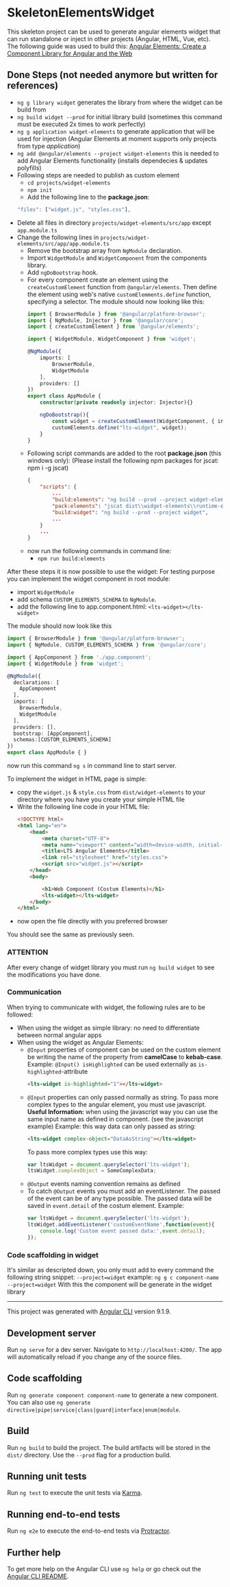 # SkeletonElementsWidget

This skeleton project can be used to generate angular elements widget that can run standalone or inject in other projects (Angular, HTML, Vue, etc).
The following guide was used to build this: [Angular Elements: Create a Component Library for Angular and the Web](https://medium.com/swlh/angular-elements-create-a-component-library-for-angular-and-the-web-8f7986a82999)

## Done Steps (not needed anymore but written for references)

* `ng g library widget` generates the library from where the widget can be build from
* `ng build widget --prod` for initial library build (sometimes this command must be executed 2x times to work perfectly)
* `ng g application widget-elements` to generate application that will be used for injection (Angular Elements at moment supports only projects from type *application*)
* `ng add @angular/elements --project widget-elements` this is needed to add Angular Elements functionality (installs dependecies & updates polyfills)
* Following steps are needed to publish as custom element
    * `cd projects/widget-elements`
    * `npm init`
    * Add the following line to the **package.json**:<br>
    ```typescript
    "files": ["widget.js", "styles.css"],
    ```
* Delete all files in directory `projects/widget-elements/src/app` except `app.module.ts`
* Change the following lines in `projects/widget-elements/src/app/app.module.ts`
    * Remove the bootstrap array from `NgModule` declaration.
    * Import `WidgetModule` and `WidgetComponent` from the components library.
    * Add `ngDoBootstrap` hook.
    * For every component create an element using the `createCustomElement` function from `@angular/elements`. Then define the element using web's native `customElemments.define` function, specifying a selector. 
    The module should now looking like this:
        ```typescript
        import { BrowserModule } from '@angular/platform-browser';
        import { NgModule, Injector } from '@angular/core';
        import { createCustomElement } from '@angular/elements';

        import { WidgetModule, WidgetComponent } from 'widget';

        @NgModule({
            imports: [
                BrowserModule,
                WidgetModule
            ],
            providers: []
        })
        export class AppModule {
            constructor(private readonly injector: Injector){}

            ngDoBootstrap(){
                const widget = createCustomElement(WidgetComponent, { injector: this.injector });
                customElements.define("lts-widget", widget);
            }
        } 
        ```
    * Following script commands are added to the root **package.json** (this windows only):
    (Please install the following npm packages for jscat: npm i -g jscat)
        ```json
        {
            "scripts": {
                ...
                "build:elements": "ng build --prod --project widget-elements --output-hashing none && npm run pack:elements && copy /Y projects\\widget-elements\\package.json dist\\widget-elements",
                "pack:elements": "jscat dist\\widget-elements\\runtime-es5.js dist\\widget-elements\\polyfills-es5.js dist\\widget-elements\\main-es5.js > dist\\widget-elements\\widget.js",
                "build:widget": "ng build --prod --project widget",
                ...
            }
            ...
        }
        ```
    * now run the following commands in command line:
        * `npm run build:elements`

After these steps it is now possible to use the widget: 
For testing purpose you can implement the widget component in root module:
* import `WidgetModule`
* add schema `CUSTOM_ELEMENTS_SCHEMA` to `NgModule`.
* add the following line to app.component.html: `<lts-widget></lts-widget>`

The module should now look like this
```typescript
import { BrowserModule } from '@angular/platform-browser';
import { NgModule, CUSTOM_ELEMENTS_SCHEMA } from '@angular/core';

import { AppComponent } from './app.component';
import { WidgetModule } from 'widget';

@NgModule({
  declarations: [
    AppComponent
  ],
  imports: [
    BrowserModule,
    WidgetModule
  ],
  providers: [],
  bootstrap: [AppComponent],
  schemas:[CUSTOM_ELEMENTS_SCHEMA]
})
export class AppModule { }
```
now run this command `ng s` in command line to start server.

To implement the widget in HTML page is simple:
* copy the `widget.js` & `style.css` from `dist/widget-elements` to your directory where you have you create your simple HTML file
* Write the following line code in your HTML file:
    ```html
    <!DOCTYPE html>
    <html lang="en">
        <head>
            <meta charset="UTF-8">
            <meta name="viewport" content="width=device-width, initial-scale=1.0">
            <title>LTS Angular Elements</title>
            <link rel="stylesheet" href="styles.css">
            <script src="widget.js"></script>
        </head>
        <body>

            <h1>Web Component (Costum Elements)</h1>
            <lts-widget></lts-widget>
        </body>
    </html>
    ```
* now open the file directly with you preferred browser

You should see the same as previously seen.

### ATTENTION
After every change of widget library you must run `ng build widget` to see the modifications you have done.

### Communication
When trying to communicate with widget, the following rules are to be followed:
* When using the widget as simple library: no need to differentiate between normal angular apps
* When using the widget as Angular Elements:
    * `@Input` properties of component can be used on the custom element be writing the name of the property from **camelCase** to **kebab-case**.
    Example: 
    `@Input() isHighlighted` can be used externally as `is-highlighted`-attribute
        ```html
        <lts-widget is-highlighted="1"></lts-widget> 
        ```
    * `@Input` properties can only passed normally as string. To pass more complex types to the angular element, you must use javascript.
    **Useful Information:** when using the javascript way you can use the same input name as defined in component. (see the javascript example)
    Example: 
        this way data can only passed as string:
        ```html
        <lts-widget complex-object="DataAsString"></lts-widget> 
        ```
        To pass more complex types use this way:
        ```js
        var ltsWidget = document.querySelector('lts-widget');
        ltsWidget.complexObject = SomeComplexData;
        ```
    * `@Output` events naming convention remains as defined
    * To catch `@Output` events you must add an eventListener. The passed of the event can be of any type possible. The passed data will be saved in `event.detail` of the costum element.
    Example:
        ```js
        var ltsWidget = document.querySelector('lts-widget');
        ltsWidget.addEventListener('customEventName',function(event){
            console.log('Custom event passed data:',event.detail);
        });
        ```

### Code scaffolding in widget
It's similar as descripted down, you only must add to every command the following string snippet: `--project=widget`
example: `ng g c component-name --project=widget`
With this the component will be generate in the widget library

------------------------------------------

This project was generated with [Angular CLI](https://github.com/angular/angular-cli) version 9.1.9.

## Development server

Run `ng serve` for a dev server. Navigate to `http://localhost:4200/`. The app will automatically reload if you change any of the source files.

## Code scaffolding

Run `ng generate component component-name` to generate a new component. You can also use `ng generate directive|pipe|service|class|guard|interface|enum|module`.

## Build

Run `ng build` to build the project. The build artifacts will be stored in the `dist/` directory. Use the `--prod` flag for a production build.

## Running unit tests

Run `ng test` to execute the unit tests via [Karma](https://karma-runner.github.io).

## Running end-to-end tests

Run `ng e2e` to execute the end-to-end tests via [Protractor](http://www.protractortest.org/).

## Further help

To get more help on the Angular CLI use `ng help` or go check out the [Angular CLI README](https://github.com/angular/angular-cli/blob/master/README.md).